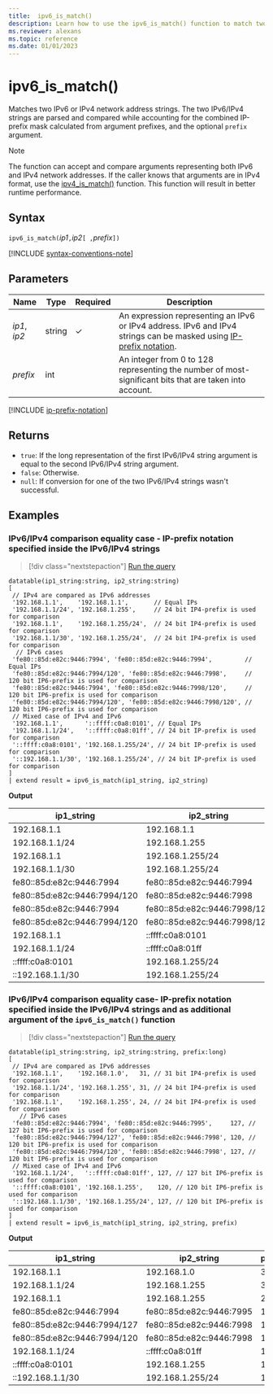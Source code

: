 ```yaml
---
title:  ipv6_is_match()
description: Learn how to use the ipv6_is_match() function to match two IPv6 or IPv4 network address strings.
ms.reviewer: alexans
ms.topic: reference
ms.date: 01/01/2023
---
```

# ipv6_is_match()

Matches two IPv6 or IPv4 network address strings. The two IPv6/IPv4 strings are parsed and compared while accounting for the combined IP-prefix mask calculated from argument prefixes, and the optional `prefix` argument.

> [!NOTE]
> The function can accept and compare arguments representing both IPv6 and IPv4 network addresses. If the caller knows that arguments are in IPv4 format, use the [ipv4_is_match()](./ipv4-is-match-function.md) function. This function will result in better runtime performance.

## Syntax

`ipv6_is_match(`*ip1*`,`*ip2*`[ ,`*prefix*`])`

[!INCLUDE [syntax-conventions-note](../../includes/syntax-conventions-note.md)]

## Parameters

| Name | Type | Required | Description |
|--|--|--|--|
| *ip1*, *ip2*| string | &check; | An expression representing an IPv6 or IPv4 address. IPv6 and IPv4 strings can be masked using [IP-prefix notation](#ip-prefix-notation).|
| *prefix*| int | | An integer from 0 to 128 representing the number of most-significant bits that are taken into account.|

[!INCLUDE [ip-prefix-notation](../../includes/ip-prefix-notation.md)]

## Returns

* `true`: If the long representation of the first IPv6/IPv4 string argument is equal to the second IPv6/IPv4 string argument.
* `false`: Otherwise.
* `null`: If conversion for one of the two IPv6/IPv4 strings wasn't successful.

## Examples

### IPv6/IPv4 comparison equality case - IP-prefix notation specified inside the IPv6/IPv4 strings

> [!div class="nextstepaction"]
> <a href="https://dataexplorer.azure.com/clusters/help/databases/Samples?query=H4sIAAAAAAAAA61UwW6DMAy98xW+dZW6QjJgIdKOO+wwafdpQilJtkgUGIGKwz5+bok2ttKyoplDJNvv2XkxlqLBb5OrK1OR1Da1KV55f6zAVPSna+k9e+D78PC0C0HUCrJyW+EpQdi9MwYhZa2sVdaDBUnomsRsTdZksQK0Yw8a0t2/tyJH/C+QT0PMGnhoFDkYgmgIG9MgKryuaqVNB8ZCa7EXXdauMWPLYqIR5OzrzOf0b4KjPudwOmVjyEQvoFYs4JxFkitGM56EYcxvk+SgypkYjCt7CuETGpxhZN+SY6K7Szypz4zemevkH6tN3c3FL6uG2Y+mw8D+naDU7nco5OH1xuYNJ45zjcazQDAekID0Vc9O/hFK6x71NVKTuoxUHZvTCzn/NPsXcL54H6C6RqGCuDzavIE73D27ODU23Yomexssp+FWWn4C162p674EAAA=" target="_blank">Run the query</a>

```kusto
datatable(ip1_string:string, ip2_string:string)
[
 // IPv4 are compared as IPv6 addresses
 '192.168.1.1',    '192.168.1.1',       // Equal IPs
 '192.168.1.1/24', '192.168.1.255',     // 24 bit IP4-prefix is used for comparison
 '192.168.1.1',    '192.168.1.255/24',  // 24 bit IP4-prefix is used for comparison
 '192.168.1.1/30', '192.168.1.255/24',  // 24 bit IP4-prefix is used for comparison
  // IPv6 cases
 'fe80::85d:e82c:9446:7994', 'fe80::85d:e82c:9446:7994',         // Equal IPs
 'fe80::85d:e82c:9446:7994/120', 'fe80::85d:e82c:9446:7998',     // 120 bit IP6-prefix is used for comparison
 'fe80::85d:e82c:9446:7994', 'fe80::85d:e82c:9446:7998/120',     // 120 bit IP6-prefix is used for comparison
 'fe80::85d:e82c:9446:7994/120', 'fe80::85d:e82c:9446:7998/120', // 120 bit IP6-prefix is used for comparison
 // Mixed case of IPv4 and IPv6
 '192.168.1.1',      '::ffff:c0a8:0101', // Equal IPs
 '192.168.1.1/24',   '::ffff:c0a8:01ff', // 24 bit IP-prefix is used for comparison
 '::ffff:c0a8:0101', '192.168.1.255/24', // 24 bit IP-prefix is used for comparison
 '::192.168.1.1/30', '192.168.1.255/24', // 24 bit IP-prefix is used for comparison
]
| extend result = ipv6_is_match(ip1_string, ip2_string)
```

**Output**

|ip1_string|ip2_string|result|
|---|---|---|
|192.168.1.1|192.168.1.1|1|
|192.168.1.1/24|192.168.1.255|1|
|192.168.1.1|192.168.1.255/24|1|
|192.168.1.1/30|192.168.1.255/24|1|
|fe80::85d:e82c:9446:7994|fe80::85d:e82c:9446:7994|1|
|fe80::85d:e82c:9446:7994/120|fe80::85d:e82c:9446:7998|1|
|fe80::85d:e82c:9446:7994|fe80::85d:e82c:9446:7998/120|1|
|fe80::85d:e82c:9446:7994/120|fe80::85d:e82c:9446:7998/120|1|
|192.168.1.1|::ffff:c0a8:0101|1|
|192.168.1.1/24|::ffff:c0a8:01ff|1|
|::ffff:c0a8:0101|192.168.1.255/24|1|
|::192.168.1.1/30|192.168.1.255/24|1|

### IPv6/IPv4 comparison equality case- IP-prefix notation specified inside the IPv6/IPv4 strings and as additional argument of the `ipv6_is_match()` function

> [!div class="nextstepaction"]
> <a href="https://dataexplorer.azure.com/clusters/help/databases/Samples?query=H4sIAAAAAAAAA61UTW+DMAy98yt86yp1kKSBgqX9gB0m7T5NVQpJF6kFRGjFYT9+5mMSXdu1TAsHS8/oPfvFTqZq+jY7/WBLvnZ1ZfMt9mEBthQ/obLSxja4K/Lt3HvzIAjg+fUoQVUa0mJfUsxAuRaMQGVZpZ3TDjyY8UT4PIp97vPZAuiMENYhS75o+ZYcNrYmBvnYq4F1cHDEa4pqELGuyE85AyGJZISIMCRg4BTyL5xndfacQk7khMGmCFJFbpCI0TFDjMMMdSxSTKSMcJUkXQtXcmFfDXCx6uQpDvrRzZ6uyQVE8otkTDku2CDH/kOO3ZRbTZWjv19sQ4nWXCjMMJB51ll+aUroThENHUyZipFxY06k7zf2lIbxSyPY3dl0ExHHdS/ZGXXfy3TD3r1P0E2tySDazsOuhifa9GO0tm69V3X6MXoKxm/A9/LPvwDOD5PYNAQAAA==" target="_blank">Run the query</a>

```kusto
datatable(ip1_string:string, ip2_string:string, prefix:long)
[
 // IPv4 are compared as IPv6 addresses 
 '192.168.1.1',    '192.168.1.0',   31, // 31 bit IP4-prefix is used for comparison
 '192.168.1.1/24', '192.168.1.255', 31, // 24 bit IP4-prefix is used for comparison
 '192.168.1.1',    '192.168.1.255', 24, // 24 bit IP4-prefix is used for comparison
   // IPv6 cases
 'fe80::85d:e82c:9446:7994', 'fe80::85d:e82c:9446:7995',     127, // 127 bit IP6-prefix is used for comparison
 'fe80::85d:e82c:9446:7994/127', 'fe80::85d:e82c:9446:7998', 120, // 120 bit IP6-prefix is used for comparison
 'fe80::85d:e82c:9446:7994/120', 'fe80::85d:e82c:9446:7998', 127, // 120 bit IP6-prefix is used for comparison
 // Mixed case of IPv4 and IPv6
 '192.168.1.1/24',   '::ffff:c0a8:01ff', 127, // 127 bit IP6-prefix is used for comparison
 '::ffff:c0a8:0101', '192.168.1.255',    120, // 120 bit IP6-prefix is used for comparison
 '::192.168.1.1/30', '192.168.1.255/24', 127, // 120 bit IP6-prefix is used for comparison
]
| extend result = ipv6_is_match(ip1_string, ip2_string, prefix)
```

**Output**

|ip1_string|ip2_string|prefix|result|
|---|---|---|---|
|192.168.1.1|192.168.1.0|31|1|
|192.168.1.1/24|192.168.1.255|31|1|
|192.168.1.1|192.168.1.255|24|1|
|fe80::85d:e82c:9446:7994|fe80::85d:e82c:9446:7995|127|1|
|fe80::85d:e82c:9446:7994/127|fe80::85d:e82c:9446:7998|120|1|
|fe80::85d:e82c:9446:7994/120|fe80::85d:e82c:9446:7998|127|1|
|192.168.1.1/24|::ffff:c0a8:01ff|127|1|
|::ffff:c0a8:0101|192.168.1.255|120|1|
|::192.168.1.1/30|192.168.1.255/24|127|1|
